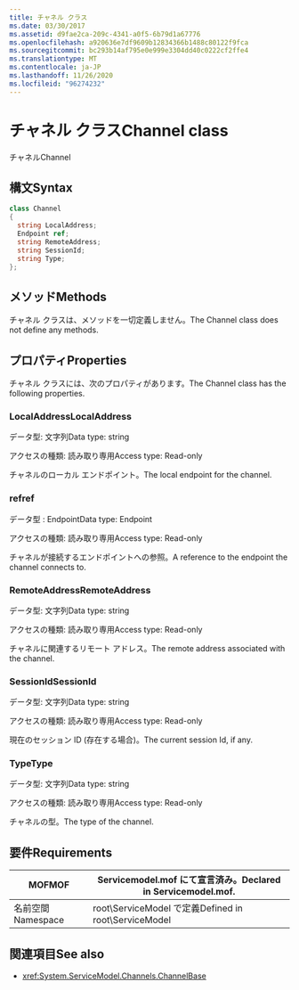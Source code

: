 ```yaml
---
title: チャネル クラス
ms.date: 03/30/2017
ms.assetid: d9fae2ca-209c-4341-a0f5-6b79d1a67776
ms.openlocfilehash: a920636e7df9609b12834366b1488c80122f9fca
ms.sourcegitcommit: bc293b14af795e0e999e3304dd40c0222cf2ffe4
ms.translationtype: MT
ms.contentlocale: ja-JP
ms.lasthandoff: 11/26/2020
ms.locfileid: "96274232"
---
```

# <a name="channel-class"></a><span data-ttu-id="be3e3-102">チャネル クラス</span><span class="sxs-lookup"><span data-stu-id="be3e3-102">Channel class</span></span>

<span data-ttu-id="be3e3-103">チャネル</span><span class="sxs-lookup"><span data-stu-id="be3e3-103">Channel</span></span>  
  
## <a name="syntax"></a><span data-ttu-id="be3e3-104">構文</span><span class="sxs-lookup"><span data-stu-id="be3e3-104">Syntax</span></span>  
  
```csharp
class Channel  
{  
  string LocalAddress;  
  Endpoint ref;  
  string RemoteAddress;  
  string SessionId;  
  string Type;  
};  
```  
  
## <a name="methods"></a><span data-ttu-id="be3e3-105">メソッド</span><span class="sxs-lookup"><span data-stu-id="be3e3-105">Methods</span></span>  

 <span data-ttu-id="be3e3-106">チャネル クラスは、メソッドを一切定義しません。</span><span class="sxs-lookup"><span data-stu-id="be3e3-106">The Channel class does not define any methods.</span></span>  
  
## <a name="properties"></a><span data-ttu-id="be3e3-107">プロパティ</span><span class="sxs-lookup"><span data-stu-id="be3e3-107">Properties</span></span>  

 <span data-ttu-id="be3e3-108">チャネル クラスには、次のプロパティがあります。</span><span class="sxs-lookup"><span data-stu-id="be3e3-108">The Channel class has the following properties.</span></span>  
  
### <a name="localaddress"></a><span data-ttu-id="be3e3-109">LocalAddress</span><span class="sxs-lookup"><span data-stu-id="be3e3-109">LocalAddress</span></span>  

 <span data-ttu-id="be3e3-110">データ型: 文字列</span><span class="sxs-lookup"><span data-stu-id="be3e3-110">Data type: string</span></span>  
  
 <span data-ttu-id="be3e3-111">アクセスの種類: 読み取り専用</span><span class="sxs-lookup"><span data-stu-id="be3e3-111">Access type: Read-only</span></span>  
  
 <span data-ttu-id="be3e3-112">チャネルのローカル エンドポイント。</span><span class="sxs-lookup"><span data-stu-id="be3e3-112">The local endpoint for the channel.</span></span>  
  
### <a name="ref"></a><span data-ttu-id="be3e3-113">ref</span><span class="sxs-lookup"><span data-stu-id="be3e3-113">ref</span></span>  

 <span data-ttu-id="be3e3-114">データ型 : Endpoint</span><span class="sxs-lookup"><span data-stu-id="be3e3-114">Data type: Endpoint</span></span>  
  
 <span data-ttu-id="be3e3-115">アクセスの種類: 読み取り専用</span><span class="sxs-lookup"><span data-stu-id="be3e3-115">Access type: Read-only</span></span>  
  
 <span data-ttu-id="be3e3-116">チャネルが接続するエンドポイントへの参照。</span><span class="sxs-lookup"><span data-stu-id="be3e3-116">A reference to the endpoint the channel connects to.</span></span>  
  
### <a name="remoteaddress"></a><span data-ttu-id="be3e3-117">RemoteAddress</span><span class="sxs-lookup"><span data-stu-id="be3e3-117">RemoteAddress</span></span>  

 <span data-ttu-id="be3e3-118">データ型: 文字列</span><span class="sxs-lookup"><span data-stu-id="be3e3-118">Data type: string</span></span>  
  
 <span data-ttu-id="be3e3-119">アクセスの種類: 読み取り専用</span><span class="sxs-lookup"><span data-stu-id="be3e3-119">Access type: Read-only</span></span>  
  
 <span data-ttu-id="be3e3-120">チャネルに関連するリモート アドレス。</span><span class="sxs-lookup"><span data-stu-id="be3e3-120">The remote address associated with the channel.</span></span>  
  
### <a name="sessionid"></a><span data-ttu-id="be3e3-121">SessionId</span><span class="sxs-lookup"><span data-stu-id="be3e3-121">SessionId</span></span>  

 <span data-ttu-id="be3e3-122">データ型: 文字列</span><span class="sxs-lookup"><span data-stu-id="be3e3-122">Data type: string</span></span>  
  
 <span data-ttu-id="be3e3-123">アクセスの種類: 読み取り専用</span><span class="sxs-lookup"><span data-stu-id="be3e3-123">Access type: Read-only</span></span>  
  
 <span data-ttu-id="be3e3-124">現在のセッション ID (存在する場合)。</span><span class="sxs-lookup"><span data-stu-id="be3e3-124">The current session Id, if any.</span></span>  
  
### <a name="type"></a><span data-ttu-id="be3e3-125">Type</span><span class="sxs-lookup"><span data-stu-id="be3e3-125">Type</span></span>  

 <span data-ttu-id="be3e3-126">データ型: 文字列</span><span class="sxs-lookup"><span data-stu-id="be3e3-126">Data type: string</span></span>  
  
 <span data-ttu-id="be3e3-127">アクセスの種類: 読み取り専用</span><span class="sxs-lookup"><span data-stu-id="be3e3-127">Access type: Read-only</span></span>  
  
 <span data-ttu-id="be3e3-128">チャネルの型。</span><span class="sxs-lookup"><span data-stu-id="be3e3-128">The type of the channel.</span></span>  
  
## <a name="requirements"></a><span data-ttu-id="be3e3-129">要件</span><span class="sxs-lookup"><span data-stu-id="be3e3-129">Requirements</span></span>  
  
|<span data-ttu-id="be3e3-130">MOF</span><span class="sxs-lookup"><span data-stu-id="be3e3-130">MOF</span></span>|<span data-ttu-id="be3e3-131">Servicemodel.mof にて宣言済み。</span><span class="sxs-lookup"><span data-stu-id="be3e3-131">Declared in Servicemodel.mof.</span></span>|  
|---------|-----------------------------------|  
|<span data-ttu-id="be3e3-132">名前空間</span><span class="sxs-lookup"><span data-stu-id="be3e3-132">Namespace</span></span>|<span data-ttu-id="be3e3-133">root\ServiceModel で定義</span><span class="sxs-lookup"><span data-stu-id="be3e3-133">Defined in root\ServiceModel</span></span>|  
  
## <a name="see-also"></a><span data-ttu-id="be3e3-134">関連項目</span><span class="sxs-lookup"><span data-stu-id="be3e3-134">See also</span></span>

- <xref:System.ServiceModel.Channels.ChannelBase>
